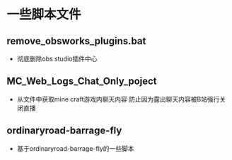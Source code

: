 # 一些脚本文件
## remove_obsworks_plugins.bat
- 彻底删除obs studio插件中心
## MC_Web_Logs_Chat_Only_poject
- 从文件中获取mine craft游戏内聊天内容 防止因为露出聊天内容被B站强行关闭直播
## ordinaryroad-barrage-fly
- 基于ordinaryroad-barrage-fly的一些脚本

